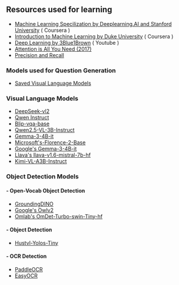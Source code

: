 ## Resources used for learning 
- [Machine Learning Specilization by Deeplearning.AI and Stanford University](https://www.coursera.org/specializations/machine-learning-introduction) ( Coursera )
- [Introduction to Machine Learning by Duke University](https://www.coursera.org/learn/machine-learning-duke) ( Coursera )
- [Deep Learning by 3Blue1Brown](https://www.youtube.com/watch?v=aircAruvnKk&list=PLZHQObOWTQDNU6R1_67000Dx_ZCJB-3pi&index=1&pp=iAQB) ( Youtube )
- [Attention is All You Need (2017)](https://arxiv.org/abs/1706.03762)
- [Precision and Recall](https://scikit-learn.org/stable/auto_examples/model_selection/plot_precision_recall.html)
### Models used for Question Generation
- [Saved Visual Language Models](https://github.com/DCMZ88/internship/tree/main/Week%206/Models)
### Visual Language Models 
- [DeepSeek-vl2](https://github.com/deepseek-ai/DeepSeek-VL2)
- [Qwen Instruct](https://huggingface.co/Qwen/Qwen2-VL-2B-Instruct)
- [Blip-vqa-base](https://huggingface.co/Salesforce/blip-vqa-base)
- [Qwen2.5-VL-3B-Instruct](https://huggingface.co/Qwen/Qwen2.5-VL-3B-Instruct)
- [Gemma-3-4B-it](https://huggingface.co/google/gemma-3-4b-it)
- [Microsoft's-Florence-2-Base](https://huggingface.co/microsoft/Florence-2-base)
- [Google's Gemma-3-4B-it](https://huggingface.co/google/gemma-3-4b-it)
- [Llava's llava-v1.6-mistral-7b-hf](https://huggingface.co/llava-hf/llava-v1.6-mistral-7b-hf)
- [Kimi-VL-A3B-Instruct](https://huggingface.co/moonshotai/Kimi-VL-A3B-Instruct)
### Object Detection Models 
#### - Open-Vocab Object Detection
- [GroundingDINO](https://github.com/IDEA-Research/GroundingDINO/tree/main)
- [Google's Owlv2](https://huggingface.co/google/owlv2-base-patch16-ensemble)
- [Omlab's OmDet-Turbo-swin-Tiny-hf](https://huggingface.co/omlab/omdet-turbo-swin-tiny-hf)
#### - Object Detection
- [Hustvl-Yolos-Tiny](https://huggingface.co/hustvl/yolos-tiny)
#### - OCR Detection
- [PaddleOCR](https://github.com/PaddlePaddle/PaddleOCR/tree/main)
- [EasyOCR](https://github.com/JaidedAI/EasyOCR/tree/master/easyocr)
